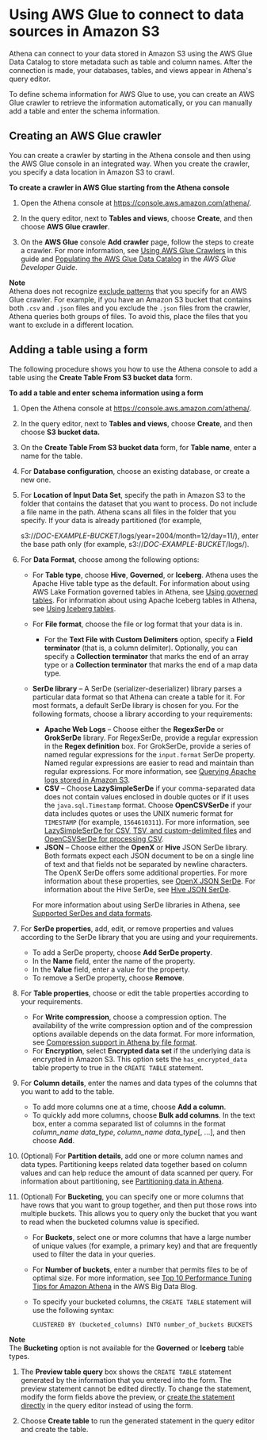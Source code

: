 # Using AWS Glue to connect to data sources in Amazon S3<a name="data-sources-glue"></a>

Athena can connect to your data stored in Amazon S3 using the AWS Glue Data Catalog to store metadata such as table and column names\. After the connection is made, your databases, tables, and views appear in Athena's query editor\.

To define schema information for AWS Glue to use, you can create an AWS Glue crawler to retrieve the information automatically, or you can manually add a table and enter the schema information\. 

## Creating an AWS Glue crawler<a name="data-sources-glue-crawler-setup"></a>

You can create a crawler by starting in the Athena console and then using the AWS Glue console in an integrated way\. When you create the crawler, you specify a data location in Amazon S3 to crawl\.

**To create a crawler in AWS Glue starting from the Athena console**

1. Open the Athena console at [https://console\.aws\.amazon\.com/athena/](https://console.aws.amazon.com/athena/home)\.

1. In the query editor, next to **Tables and views**, choose **Create**, and then choose **AWS Glue crawler**\. 

1. On the **AWS Glue** console **Add crawler** page, follow the steps to create a crawler\. For more information, see [Using AWS Glue Crawlers](glue-best-practices.md#schema-crawlers) in this guide and [Populating the AWS Glue Data Catalog](https://docs.aws.amazon.com/glue/latest/dg/populate-data-catalog.html) in the *AWS Glue Developer Guide*\.

**Note**  
Athena does not recognize [exclude patterns](https://docs.aws.amazon.com/glue/latest/dg/define-crawler.html#crawler-data-stores-exclude) that you specify for an AWS Glue crawler\. For example, if you have an Amazon S3 bucket that contains both `.csv` and `.json` files and you exclude the `.json` files from the crawler, Athena queries both groups of files\. To avoid this, place the files that you want to exclude in a different location\.

## Adding a table using a form<a name="data-sources-glue-manual-table"></a>

The following procedure shows you how to use the Athena console to add a table using the **Create Table From S3 bucket data** form\.

**To add a table and enter schema information using a form**

1. Open the Athena console at [https://console\.aws\.amazon\.com/athena/](https://console.aws.amazon.com/athena/home)\.

1. In the query editor, next to **Tables and views**, choose **Create**, and then choose **S3 bucket data\.**

1. On the **Create Table From S3 bucket data** form, for **Table name**, enter a name for the table\.

1. For **Database configuration**, choose an existing database, or create a new one\.

1. For **Location of Input Data Set**, specify the path in Amazon S3 to the folder that contains the dataset that you want to process\. Do not include a file name in the path\. Athena scans all files in the folder that you specify\. If your data is already partitioned \(for example, 

    s3://*DOC\-EXAMPLE\-BUCKET*/logs/year=2004/month=12/day=11/\), enter the base path only \(for example, s3://*DOC\-EXAMPLE\-BUCKET*/logs/\)\.

1. For **Data Format**, choose among the following options:
   + For **Table type**, choose **Hive**, **Governed**, or **Iceberg**\. Athena uses the Apache Hive table type as the default\. For information about using AWS Lake Formation governed tables in Athena, see [Using governed tables](lf-governed-tables.md)\. For information about using Apache Iceberg tables in Athena, see [Using Iceberg tables](querying-iceberg.md)\.
   + For **File format**, choose the file or log format that your data is in\.
     + For the **Text File with Custom Delimiters** option, specify a **Field terminator** \(that is, a column delimiter\)\. Optionally, you can specify a **Collection terminator** that marks the end of an array type or a **Collection terminator** that marks the end of a map data type\.
   + **SerDe library** – A SerDe \(serializer\-deserializer\) library parses a particular data format so that Athena can create a table for it\. For most formats, a default SerDe library is chosen for you\. For the following formats, choose a library according to your requirements:
     + **Apache Web Logs** – Choose either the **RegexSerDe** or **GrokSerDe** library\. For RegexSerDe, provide a regular expression in the **Regex definition** box\. For GrokSerDe, provide a series of named regular expressions for the `input.format` SerDe property\. Named regular expressions are easier to read and maintain than regular expressions\. For more information, see [Querying Apache logs stored in Amazon S3](querying-apache-logs.md)\.
     + **CSV** – Choose **LazySimpleSerDe** if your comma\-separated data does not contain values enclosed in double quotes or if it uses the `java.sql.Timestamp` format\. Choose **OpenCSVSerDe** if your data includes quotes or uses the UNIX numeric format for `TIMESTAMP` \(for example, `1564610311`\)\. For more information, see [LazySimpleSerDe for CSV, TSV, and custom\-delimited files](lazy-simple-serde.md) and [OpenCSVSerDe for processing CSV](csv-serde.md)\.
     + **JSON** – Choose either the **OpenX** or **Hive** JSON SerDe library\. Both formats expect each JSON document to be on a single line of text and that fields not be separated by newline characters\. The OpenX SerDe offers some additional properties\. For more information about these properties, see [OpenX JSON SerDe](openx-json-serde.md)\. For information about the Hive SerDe, see [Hive JSON SerDe](hive-json-serde.md)\.

     For more information about using SerDe libraries in Athena, see [Supported SerDes and data formats](supported-serdes.md)\.

1. For **SerDe properties**, add, edit, or remove properties and values according to the SerDe library that you are using and your requirements\.
   + To add a SerDe property, choose **Add SerDe property**\.
   + In the **Name** field, enter the name of the property\. 
   + In the **Value** field, enter a value for the property\. 
   + To remove a SerDe property, choose **Remove**\.

1. For **Table properties**, choose or edit the table properties according to your requirements\.
   + For **Write compression**, choose a compression option\. The availability of the write compression option and of the compression options available depends on the data format\. For more information, see [Compression support in Athena by file format](compression-formats.md#compression-support-by-file-format)\.
   + For **Encryption**, select **Encrypted data set** if the underlying data is encrypted in Amazon S3\. This option sets the `has_encrypted_data` table property to true in the `CREATE TABLE` statement\.

1. For **Column details**, enter the names and data types of the columns that you want to add to the table\.
   + To add more columns one at a time, choose **Add a column**\.
   + To quickly add more columns, choose **Bulk add columns**\. In the text box, enter a comma separated list of columns in the format *column\_name* *data\_type*, *column\_name* *data\_type*\[, \.\.\.\], and then choose **Add**\.

1. \(Optional\) For **Partition details**, add one or more column names and data types\. Partitioning keeps related data together based on column values and can help reduce the amount of data scanned per query\. For information about partitioning, see [Partitioning data in Athena](partitions.md)\.

1. \(Optional\) For **Bucketing**, you can specify one or more columns that have rows that you want to group together, and then put those rows into multiple buckets\. This allows you to query only the bucket that you want to read when the bucketed columns value is specified\.
   + For **Buckets**, select one or more columns that have a large number of unique values \(for example, a primary key\) and that are frequently used to filter the data in your queries\.
   + For **Number of buckets**, enter a number that permits files to be of optimal size\. For more information, see [Top 10 Performance Tuning Tips for Amazon Athena](http://aws.amazon.com/blogs/big-data/top-10-performance-tuning-tips-for-amazon-athena/) in the AWS Big Data Blog\.
   + To specify your bucketed columns, the `CREATE TABLE` statement will use the following syntax:

     ```
     CLUSTERED BY (bucketed_columns) INTO number_of_buckets BUCKETS
     ```
**Note**  
The **Bucketing** option is not available for the **Governed** or **Iceberg** table types\.

1. The **Preview table query** box shows the `CREATE TABLE` statement generated by the information that you entered into the form\. The preview statement cannot be edited directly\. To change the statement, modify the form fields above the preview, or [create the statement directly](creating-tables.md#to-create-a-table-using-hive-ddl) in the query editor instead of using the form\. 

1. Choose **Create table** to run the generated statement in the query editor and create the table\.